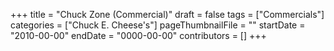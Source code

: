 +++
title = "Chuck Zone (Commercial)"
draft = false
tags = ["Commercials"]
categories = ["Chuck E. Cheese's"]
pageThumbnailFile = ""
startDate = "2010-00-00"
endDate = "0000-00-00"
contributors = []
+++
